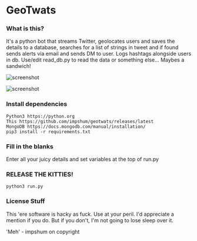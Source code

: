 # GeoTwats

### What is this?

It's a python bot that streams Twitter, geolocates users and saves the details to a database, searches for a list of strings in tweet and if found sends alerts via email and sends DM to user. Logs hashtags alongside users in db. Use/edit read_db.py to read the data or something else... Maybes a sandwich!

![screenshot](https://i.imgur.com/Y9UsC44.png)

![screenshot](https://i.imgur.com/wSAgtvH.png)

### Install dependencies

    Python3 https://python.org
    This https://github.com/impshum/geotwats/releases/latest
    MongoDB https://docs.mongodb.com/manual/installation/
    pip3 install -r requirements.txt

### Fill in the blanks     

Enter all your juicy details and set variables at the top of run.py

### RELEASE THE KITTIES!

    python3 run.py

### License Stuff

This 'ere software is hacky as fuck. Use at your peril.
I'd appreciate a mention if you do. But if you don't, I'm not going to lose sleep over it.  

'Meh' - impshum on copyright
